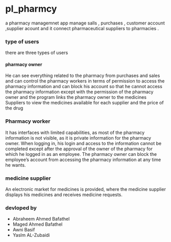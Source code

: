 # pl_pharmcy
a pharmacy managemnet app manage salls , purchases , customer account ,supplier acount 
and  it connect pharmaceutical suppliers to pharmacies .

### type of users 
there are three types of users 
#### pharmacy owner 
He can see everything related to the pharmacy from purchases and sales and can control the pharmacy workers in terms of
permission to access the pharmacy information and can block his account so that he cannot access the pharmacy information
except with the permission of the pharmacy owner and the program links the pharmacy owner to the medicines Suppliers to view the
medicines  available for each supplier and the price of the drug

### Pharmacy worker
It has interfaces with limited capabilities, as most of the pharmacy information is not visible,
as it is private information for the pharmacy owner. When logging in, his login and access to the information cannot
be completed except after the approval of the owner of the pharmacy for which he logged in as an employee. The pharmacy
owner can block the employee’s account from accessing the pharmacy information at any time he wants.

### medicine supplier
An electronic market for medicines is provided, where the medicine supplier displays his medicines and receives medicine requests.


### devloped by 
- Abraheem Ahmed Bafathel
- Maged Ahmed Bafathel
- Awni Basif
- Yaslm  AL-Zubaidi 
